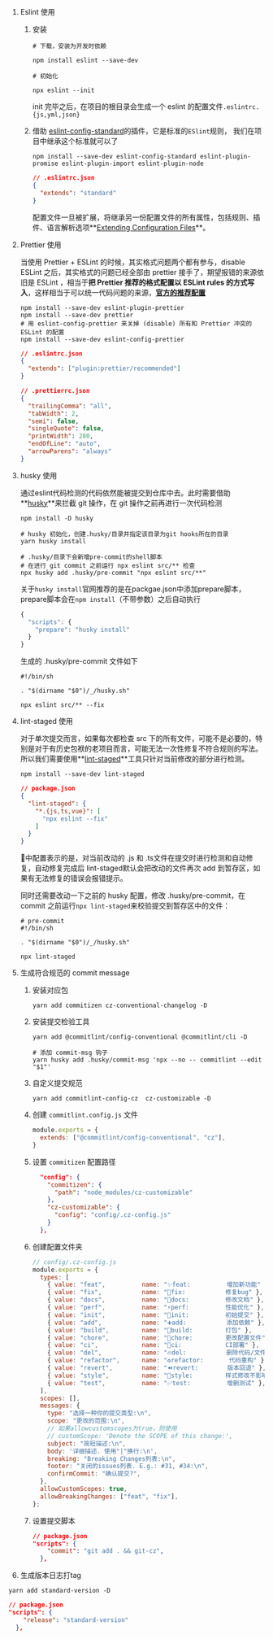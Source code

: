 1. Eslint 使用

   1. 安装

      ```shell
      # 下载，安装为开发时依赖
      
      npm install eslint --save-dev
      
      # 初始化
      
      npx eslint --init
      ```

      init 完毕之后，在项目的根目录会生成一个 eslint 的配置文件`.eslintrc.{js,yml,json}` 

   2. 借助 [eslint-config-standard](https://www.npmjs.com/package/eslint-config-standard)的插件，它是标准的`ESlint`规则， 我们在项目中继承这个标准就可以了

      ```shell
      npm install --save-dev eslint-config-standard eslint-plugin-promise eslint-plugin-import eslint-plugin-node
      ```

      ```json
      // .eslintrc.json
      {
        "extends": "standard"
      }
      ```

      配置文件一旦被扩展，将继承另一份配置文件的所有属性，包括规则、插件、语言解析选项**[Extending Configuration Files](https://eslint.org/docs/user-guide/configuring/configuration-files#extending-configuration-files)**。

2. Prettier 使用

   当使用 Prettier + ESLint 的时候，其实格式问题两个都有参与，disable ESLint 之后，其实格式的问题已经全部由 prettier 接手了，期望报错的来源依旧是 ESLint ，相当于**把 Prettier 推荐的格式配置以 ESLint rules 的方式写入**，这样相当于可以统一代码问题的来源，**[官方的推荐配置](https://github.com/prettier/eslint-plugin-prettier)**

   ```shell
   npm install --save-dev eslint-plugin-prettier
   npm install --save-dev prettier
   # 用 eslint-config-prettier 来关掉 (disable) 所有和 Prettier 冲突的 ESLint 的配置
   npm install --save-dev eslint-config-prettier
   ```

   ```json
   // .eslintrc.json
   {
     "extends": ["plugin:prettier/recommended"]
   }
   ```

   ```json
   // .prettierrc.json
   {
     "trailingComma": "all",
     "tabWidth": 2,
     "semi": false,
     "singleQuote": false,
     "printWidth": 280,
     "endOfLine": "auto",
     "arrowParens": "always"
   }
   
   ```

3. husky 使用

   通过eslint代码检测的代码依然能被提交到仓库中去。此时需要借助**[husky]( https://github.com/typicode/husky#readme)**来拦截 git 操作，在 git 操作之前再进行一次代码检测

   ```shell
   npm install -D husky
   
   # husky 初始化，创建.husky/目录并指定该目录为git hooks所在的目录
   yarn husky install 
   
   # .husky/目录下会新增pre-commit的shell脚本
   # 在进行 git commit 之前运行 npx eslint src/** 检查
   npx husky add .husky/pre-commit "npx eslint src/**"
   ```

   关于`husky install`官网推荐的是在packgae.json中添加prepare脚本，prepare脚本会在`npm install`（不带参数）之后自动执行

   ```js
   {
     "scripts": {
       "prepare": "husky install"
     }
   }
   ```

   生成的 .husky/pre-commit 文件如下

   ```shell
   #!/bin/sh
   
   . "$(dirname "$0")/_/husky.sh"
   
   npx eslint src/** --fix
   ```

4. lint-staged 使用

   对于单次提交而言，如果每次都检查 src 下的所有文件，可能不是必要的，特别是对于有历史包袱的老项目而言，可能无法一次性修复不符合规则的写法。所以我们需要使用**[lint-staged](https://github.com/okonet/lint-staged)**工具只针对当前修改的部分进行检测。

   ```shell
   npm install --save-dev lint-staged
   ```

   ```json
   // package.json
   {
     "lint-staged": {
       "*.{js,ts,vue}": [
         "npx eslint --fix"
       ]
     }
   }
   ```

   🌰中配置表示的是，对当前改动的 .js 和 .ts文件在提交时进行检测和自动修复，自动修复完成后 lint-staged默认会把改动的文件再次 add 到暂存区，如果有无法修复的错误会报错提示。

   同时还需要改动一下之前的 husky 配置，修改 .husky/pre-commit，在 commit 之前运行`npx lint-staged`来校验提交到暂存区中的文件：

   ```shell
   # pre-commit
   #!/bin/sh
   
   . "$(dirname "$0")/_/husky.sh"
   
   npx lint-staged
   ```

5. 生成符合规范的 commit message

   1. 安装对应包

      ```shell
      yarn add commitizen cz-conventional-changelog -D
      ```

   2. 安装提交检验工具

      ```shell
      yarn add @commitlint/config-conventional @commitlint/cli -D
      
      # 添加 commit-msg 钩子
      yarn husky add .husky/commit-msg 'npx --no -- commitlint --edit "$1"'
      ```

   3. 自定义提交规范

      ```shell
      yarn add commitlint-config-cz  cz-customizable -D
      ```

   4. 创建 `commitlint.config.js` 文件

      ```js
      module.exports = {
        extends: ["@commitlint/config-conventional", "cz"],
      }
      ```

   5. 设置 `commitizen` 配置路径

      ```json
        "config": {
          "commitizen": {
            "path": "node_modules/cz-customizable"
          },
          "cz-customizable": {
            "config": "config/.cz-config.js"
          }
        },
      ```

   6. 创建配置文件夹

      ```js
      // config/.cz-config.js
      module.exports = {
        types: [
          { value: "feat",          name: "✨feat:          增加新功能" },
          { value: "fix",           name: "🐛fix:           修复bug" },
          { value: "docs",          name: "📝docs:          修改文档" },
          { value: "perf",          name: "⚡perf:          性能优化" },
          { value: "init",          name: "🎉init:          初始提交" },
          { value: "add",           name: "➕add:           添加依赖" },
          { value: "build",         name: "🔨build:         打包" },
          { value: "chore",         name: "🔧chore:         更改配置文件" },
          { value: "ci",            name: "👷ci:            CI部署" },
          { value: "del",           name: "🔥del:           删除代码/文件" },
          { value: "refactor",      name: "♻refactor:       代码重构" },
          { value: "revert",        name: "⏪revert:        版本回退" },
          { value: "style",         name: "🍱style:         样式修改不影响逻辑" },
          { value: "test",          name: "✅test:          增删测试" },
        ],
        scopes: [],
        messages: {
          type: "选择一种你的提交类型:\n",
          scope: "更改的范围:\n",
          // 如果allowcustomscopes为true，则使用
          // customScope: 'Denote the SCOPE of this change:',
          subject: "简短描述:\n",
          body: '详细描述. 使用"|"换行:\n',
          breaking: "Breaking Changes列表:\n",
          footer: "关闭的issues列表. E.g.: #31, #34:\n",
          confirmCommit: "确认提交?",
        },
        allowCustomScopes: true,
        allowBreakingChanges: ["feat", "fix"],
      };
      ```

   7. 设置提交脚本

      ```json
      // package.json
      "scripts": {
          "commit": "git add . && git-cz",
        },
      ```

6.  生成版本日志打tag

   ```shell
   yarn add standard-version -D
   ```

   ```json
   // package.json
   "scripts": {
       "release": "standard-version"
     },
   ```

   